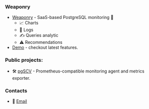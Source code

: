 ### Weaponry 

- [Weaponry](https://weaponry.io) - SaaS-based PostgreSQL monitoring 🐘
  - 📈 Charts
  - 📖 Logs
  - ✍️ Queries analytic
  - ⚠️ Recommendations
- [Demo](https://demo.weaponry.io) - checkout latest features.

### Public projects:
- 🛠 [pgSCV](https://github.com/weaponry/pgscv) - Prometheus-compatible monitoring agent and metrics exporter.  

### Contacts
- 📨 [Email](mailto:team@weaponry.io)